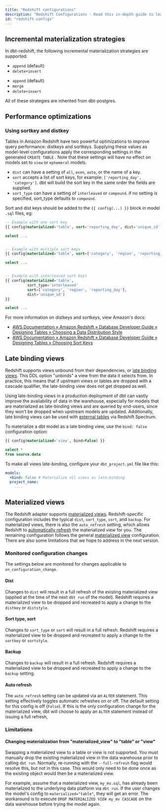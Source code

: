 ```yaml
---
title: "Redshift configurations"
description: "Redshift Configurations - Read this in-depth guide to learn about configurations in dbt."
id: "redshift-configs"
---
```


<!----
To-do:
- use the reference doc structure for this article/split into separate articles
- think about whether some of these should be outside of models
--->

## Incremental materialization strategies

In dbt-redshift, the following incremental materialization strategies are supported:

<VersionBlock lastVersion="1.5">

- `append` (default)
- `delete+insert`
  
</VersionBlock>

<VersionBlock firstVersion="1.6">

- `append` (default)
- `merge`
- `delete+insert`

</VersionBlock>

All of these strategies are inherited from dbt-postgres.

## Performance optimizations

### Using sortkey and distkey

Tables in Amazon Redshift have two powerful optimizations to improve query performance: distkeys and sortkeys. Supplying these values as model-level configurations apply the corresponding settings in the generated `CREATE TABLE` <Term id="ddl" />. Note that these settings will have no effect on models set to `view` or `ephemeral` models.

- `dist` can have a setting of `all`, `even`, `auto`, or the name of a key.
- `sort` accepts a list of sort keys, for example: `['reporting_day', 'category']`. dbt will build the sort key in the same order the fields are supplied.
- `sort_type` can have a setting of `interleaved` or `compound`. if no setting is specified, sort_type defaults to `compound`.

Sort and dist keys should be added to the `{{ config(...) }}` block in model `.sql` files, eg:

<File name='my_model.sql'>

```sql
-- Example with one sort key
{{ config(materialized='table', sort='reporting_day', dist='unique_id') }}

select ...


-- Example with multiple sort keys
{{ config(materialized='table', sort=['category', 'region', 'reporting_day'], dist='received_at') }}

select ...


-- Example with interleaved sort keys
{{ config(materialized='table',
          sort_type='interleaved'
          sort=['category', 'region', 'reporting_day'],
          dist='unique_id')
}}

select ...
```

</File>

For more information on distkeys and sortkeys, view Amazon's docs:

- [AWS Documentation » Amazon Redshift » Database Developer Guide » Designing Tables » Choosing a Data Distribution Style](https://docs.aws.amazon.com/redshift/latest/dg/t_Distributing_data.html)
- [AWS Documentation » Amazon Redshift » Database Developer Guide » Designing Tables » Choosing Sort Keys](https://docs.aws.amazon.com/redshift/latest/dg/t_Sorting_data.html)

## Late binding views

Redshift supports <Term id="view">views</Term> unbound from their dependencies, or [late binding views](https://docs.aws.amazon.com/redshift/latest/dg/r_CREATE_VIEW.html#late-binding-views). This DDL option "unbinds" a view from the data it selects from. In practice, this means that if upstream views or tables are dropped with a cascade qualifier, the late-binding view does not get dropped as well.

Using late-binding views in a production deployment of dbt can vastly improve the availability of data in the warehouse, especially for models that are materialized as late-binding views and are queried by end-users, since they won’t be dropped when upstream models are updated. Additionally, late binding views can be used with [external tables](https://docs.aws.amazon.com/redshift/latest/dg/r_CREATE_EXTERNAL_TABLE.html) via Redshift Spectrum.

To materialize a dbt model as a late binding view, use the `bind: false` configuration option:

<File name='my_view.sql'>

```sql
{{ config(materialized='view', bind=False) }}

select *
from source.data
```

</File>

To make all views late-binding, configure your `dbt_project.yml` file like this:

<File name='dbt_project.yml'>

```yaml
models:
  +bind: false # Materialize all views as late-binding
  project_name:
    ....
```

</File>

<VersionBlock firstVersion="1.6">

## Materialized views

The Redshift adapter supports [materialized views](https://docs.aws.amazon.com/redshift/latest/dg/materialized-view-overview.html).
Redshift-specific configuration includes the typical `dist`, `sort_type`, `sort`, and `backup`.
For materialized views, there is also the `auto_refresh` setting, which allows Redshift to [automatically refresh](https://docs.aws.amazon.com/redshift/latest/dg/materialized-view-refresh.html) the materialized view for you.
The remaining configuration follows the general [materialized view](/docs/build/materializations#Materialized-View) configuration.
There are also some limitations that we hope to address in the next version.

### Monitored configuration changes

The settings below are monitored for changes applicable to `on_configuration_change`.

#### Dist

Changes to `dist` will result in a full refresh of the existing materialized view (applied at the time of the next `dbt run` of the model). Redshift requires a materialized view to be
dropped and recreated to apply a change to the `distkey` or `diststyle`.

#### Sort type, sort

Changes to `sort_type` or `sort` will result in a full refresh. Redshift requires a materialized
view to be dropped and recreated to apply a change to the `sortkey` or `sortstyle`.

#### Backup

Changes to `backup` will result in a full refresh. Redshift requires a materialized
view to be dropped and recreated to apply a change to the `backup` setting.

#### Auto refresh

The `auto_refresh` setting can be updated via an `ALTER` statement. This setting effectively toggles
automatic refreshes on or off. The default setting for this config is off (`False`). If this
is the only configuration change for the materialized view, dbt will choose to apply
an `ALTER` statement instead of issuing a full refresh,

### Limitations

#### Changing materialization from "materialized_view" to "table" or "view"

Swapping a materialized view to a table or view is not supported.
You must manually drop the existing materialized view in the data warehouse prior to calling `dbt run`.
Normally, re-running with the `--full-refresh` flag would resolve this, but not in this case.
This would only need to be done once as the existing object would then be a materialized view.

For example, assume that a materialized view, `my_mv.sql`, has already been materialized to the underlying data platform via `dbt run`.
If the user changes the model's config to `materialized="table"`, they will get an error.
The workaround is to execute `DROP MATERIALIZED VIEW my_mv CASCADE` on the data warehouse before trying the model again.

</VersionBlock>
